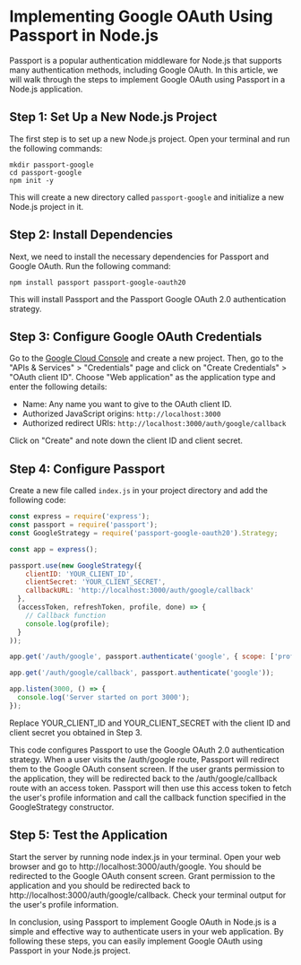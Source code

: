 # Implementing Google OAuth Using Passport in Node.js

Passport is a popular authentication middleware for Node.js that supports many authentication methods, including Google OAuth. In this article, we will walk through the steps to implement Google OAuth using Passport in a Node.js application.

## Step 1: Set Up a New Node.js Project
The first step is to set up a new Node.js project. Open your terminal and run the following commands:

```
mkdir passport-google
cd passport-google
npm init -y
```


This will create a new directory called `passport-google` and initialize a new Node.js project in it.

## Step 2: Install Dependencies
Next, we need to install the necessary dependencies for Passport and Google OAuth. Run the following command:



```
npm install passport passport-google-oauth20
```


This will install Passport and the Passport Google OAuth 2.0 authentication strategy.

## Step 3: Configure Google OAuth Credentials
Go to the [Google Cloud Console](https://console.cloud.google.com/) and create a new project. Then, go to the "APIs & Services" > "Credentials" page and click on "Create Credentials" > "OAuth client ID". Choose "Web application" as the application type and enter the following details:

- Name: Any name you want to give to the OAuth client ID.
- Authorized JavaScript origins: `http://localhost:3000`
- Authorized redirect URIs: `http://localhost:3000/auth/google/callback`

Click on "Create" and note down the client ID and client secret.

## Step 4: Configure Passport
Create a new file called `index.js` in your project directory and add the following code:

```javascript
const express = require('express');
const passport = require('passport');
const GoogleStrategy = require('passport-google-oauth20').Strategy;

const app = express();

passport.use(new GoogleStrategy({
    clientID: 'YOUR_CLIENT_ID',
    clientSecret: 'YOUR_CLIENT_SECRET',
    callbackURL: 'http://localhost:3000/auth/google/callback'
  },
  (accessToken, refreshToken, profile, done) => {
    // Callback function
    console.log(profile);
  }
));

app.get('/auth/google', passport.authenticate('google', { scope: ['profile', 'email'] }));

app.get('/auth/google/callback', passport.authenticate('google'));

app.listen(3000, () => {
  console.log('Server started on port 3000');
});
```
Replace YOUR_CLIENT_ID and YOUR_CLIENT_SECRET with the client ID and client secret you obtained in Step 3.

This code configures Passport to use the Google OAuth 2.0 authentication strategy. When a user visits the /auth/google route, Passport will redirect them to the Google OAuth consent screen. If the user grants permission to the application, they will be redirected back to the /auth/google/callback route with an access token. Passport will then use this access token to fetch the user's profile information and call the callback function specified in the GoogleStrategy constructor.

## Step 5: Test the Application
Start the server by running node index.js in your terminal. Open your web browser and go to http://localhost:3000/auth/google. You should be redirected to the Google OAuth consent screen. Grant permission to the application and you should be redirected back to http://localhost:3000/auth/google/callback. Check your terminal output for the user's profile information.

In conclusion, using Passport to implement Google OAuth in Node.js is a simple and effective way to authenticate users in your web application. By following these steps, you can easily implement Google OAuth using Passport in your Node.js project.
